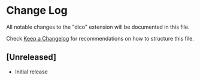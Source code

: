 # Change Log

All notable changes to the "dico" extension will be documented in this file.

Check [Keep a Changelog](http://keepachangelog.com/) for recommendations on how to structure this file.

## [Unreleased]

- Initial release
